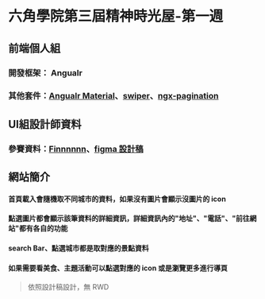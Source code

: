 # 六角學院第三屆精神時光屋-第一週
## 前端個人組

### 開發框架： Angualr

### 其他套件：[Angualr Material](https://material.angular.io/)、[swiper](https://swiperjs.com/)、[ngx-pagination](https://www.npmjs.com/package/ngx-pagination)

## UI組設計師資料

### 參賽資料：[Finnnnnn](https://2021.thef2e.com/users/6296427084285739198?week=1&type=1)、[figma 設計稿](https://www.figma.com/file/qZkkIGFTPwi0dcXXx9IR5o/YO!-Taiwan!?node-id=0%3A1)

## 網站簡介
#### 首頁載入會隨機取不同城市的資料，如果沒有圖片會顯示沒圖片的 icon
#### 點選圖片都會顯示該筆資料的詳細資訊，詳細資訊內的"地址"、"電話"、"前往網站"都有各自的功能
#### search Bar、點選城市都是取對應的景點資料
#### 如果需要看美食、主題活動可以點選對應的 icon 或是瀏覽更多進行導頁
> 依照設計稿設計，無 RWD

